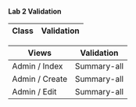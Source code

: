**Lab 2 Validation**


**Class**      | **Validation**
---------------|----------------






**Views**      | **Validation**
---------------|----------------
Admin / Index  | Summary-all
Admin / Create | Summary-all
Admin / Edit   | Summary-all